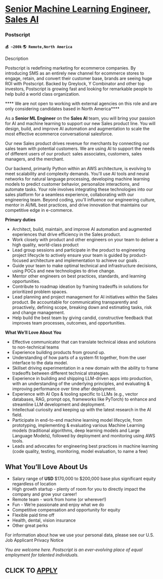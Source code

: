 # [Senior Machine Learning Engineer, Sales AI](https://www.remotewlb.com/apply/senior-machine-learning-engineer-sales-ai)  
### Postscript  
#### `💰 ~200k` `🌎 Remote,North America`  

Description

Postscript is redefining marketing for ecommerce companies. By introducing SMS as an entirely new channel for ecommerce stores to engage, retain, and convert their customer base, brands are seeing huge ROI with Postscript. Backed by Greylock, Y Combinator and other top investors, Postscript is growing fast and looking for remarkable people to help build a world class organization.

**** We are not open to working with external agencies on this role and are only considering candidates based in North America****

As a **Senior ML Engineer** on the **Sales AI** team, you will bring your passion for AI and machine learning to support our new Sales product line. You will design, build, and improve AI automation and augmentation to scale the most effective ecommerce conversational salesforce.

Our new Sales product drives revenue for merchants by connecting our sales team with potential customers. We are using AI to support the needs of different users of our product: sales associates, customers, sales managers, and the merchant.

Our backend, primarily Python within an AWS architecture, is evolving to meet scalability and complexity demands. You'll use AI tools and neural networks for natural language processing, developing machine learning models to predict customer behavior, personalize interactions, and automate tasks. Your role involves integrating these technologies into our sales platform for a seamless experience, collaborating with our engineering team. Beyond coding, you'll influence our engineering culture, mentor in AI/ML best practices, and drive innovation that maintains our competitive edge in e-commerce.

**Primary duties**

  * Architect, build, maintain, and improve AI automation and augmented experiences that drive efficiency in the Sales product.
  * Work closely with product and other engineers on your team to deliver a high quality, world-class product
  * Lead group sessions and participate in the product to engineering project lifecycle to actively ensure your team is guided by product-focused architecture and implementation to achieve our goals .
  * Guide your team to make optimal technical and infrastructure decisions, using POCs and new technologies to drive change.
  * Mentor other engineers on best practices, standards, and learning opportunities.
  * Contribute to roadmap ideation by framing tradeoffs in solutions for prioritized problem spaces.
  * Lead planning and project management for AI initiatives within the Sales product. Be accountable for communicating transparently and proactively, defining scope, breaking down and estimating tasks, risk and change management.
  * Help build the best team by giving candid, constructive feedback that improves team processes, outcomes, and opportunities.

**What We’ll Love About You**

  * Effective communicator that can translate technical ideas and solutions to non-technical teams
  * Experience building products from ground up.
  * Understanding of how parts of a system fit together, from the user interface to the data model.
  * Skillset driving experimentation in a new domain with the ability to frame tradeoffs between different technical strategies.
  * Experience in building and shipping LLM-driven apps into production, with an understanding of the underlying principles, and evaluating & improving performance over time after deployment.
  * Experience with AI Ops & tooling specific to LLMs (e.g., vector databases, RAG, prompt ops, frameworks like PyTorch) to enhance and streamline LLM development and deployment.
  * Intellectual curiosity and keeping up with the latest research in the AI field.
  * Participate in end-to-end machine learning model lifecycle, from prototyping, implementing & evaluating various Machine Learning models (traditional algorithms, deep learning models and Large Language Models), followed by deployment and monitoring using AWS tools.
  * Leads and advocates for engineering best practices in machine learning (code quality, testing, monitoring, model evaluation, to name a few)

## **What You’ll Love About Us**

  * Salary range of **USD** $170,000 to $200,000 base plus significant equity regardless of location
  * High growth startup - plenty of room for you to directly impact the company and grow your career!
  * Remote team - work from home (or wherever!)
  * Fun - We’re passionate and enjoy what we do
  * Competitive compensation and opportunity for equity
  * Flexible paid time off
  * Health, dental, vision insurance
  * Other great perks

For information about how we use your personal data, please see our U.S. Job Applicant Privacy Notice

 _You are welcome here. Postscript is an ever-evolving place of equal employment for talented individuals._

  
## CLICK TO [APPLY](https://www.remotewlb.com/apply/senior-machine-learning-engineer-sales-ai)


